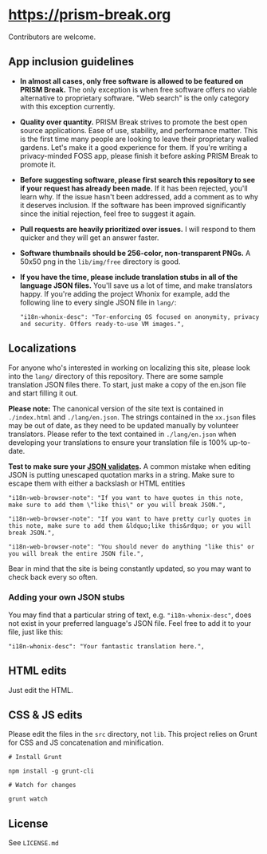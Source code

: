 # https://prism-break.org

Contributors are welcome.

## App inclusion guidelines

* **In almost all cases, only free software is allowed to be featured on PRISM Break.** The only exception is when free software offers no viable alternative to proprietary software. "Web search" is the only category with this exception currently.
* **Quality over quantity.** PRISM Break strives to promote the best open source applications. Ease of use, stability, and performance matter. This is the first time many people are looking to leave their proprietary walled gardens. Let's make it a good experience for them. If you're writing a privacy-minded FOSS app, please finish it before asking PRISM Break to promote it.
* **Before suggesting software, please first search this repository to see if your request has already been made.** If it has been rejected, you'll learn why. If the issue hasn't been addressed, add a comment as to why it deserves inclusion. If the software has been improved significantly since the initial rejection, feel free to suggest it again.
* **Pull requests are heavily prioritized over issues.** I will respond to them quicker and they will get an answer faster.
* **Software thumbnails should be 256-color, non-transparent PNGs.** A 50x50 png in the `lib/img/free` directory is good.
* **If you have the time, please include translation stubs in all of the language JSON files.** You'll save us a lot of time, and make translators happy. If you're adding the project Whonix for example, add the following line to every single JSON file in `lang/`:

    `"i18n-whonix-desc": "Tor-enforcing OS focused on anonymity, privacy and security. Offers ready-to-use VM images.",`

## Localizations

For anyone who's interested in working on localizing this site, please look into the `lang/` directory of this repository. There are some sample translation JSON files there. To start, just make a copy of the en.json file and start filling it out.

**Please note:** The canonical version of the site text is contained in `./index.html` and `./lang/en.json`. The strings contained in the `xx.json` files may be out of date, as they need to be updated manually by volunteer translators. Please refer to the text contained in `./lang/en.json` when developing your translations to ensure your translation file is 100% up-to-date.

**Test to make sure your [JSON validates](http://jsonformatter.curiousconcept.com/).** A common mistake when editing JSON is putting unescaped quotation marks in a string. Make sure to escape them with either a backslash or HTML entities

    "i18n-web-browser-note": "If you want to have quotes in this note, make sure to add them \"like this\" or you will break JSON.",

    "i18n-web-browser-note": "If you want to have pretty curly quotes in this note, make sure to add them &ldquo;like this&rdquo; or you will break JSON.",

    "i18n-web-browser-note": "You should never do anything "like this" or you will break the entire JSON file.",

Bear in mind that the site is being constantly updated, so you may want to check back every so often.

### Adding your own JSON stubs

You may find that a particular string of text, e.g. `"i18n-whonix-desc"`, does not exist in your preferred language's JSON file. Feel free to add it to your file, just like this:

    "i18n-whonix-desc": "Your fantastic translation here.",

## HTML edits

Just edit the HTML.
    
## CSS & JS edits

Please edit the files in the `src` directory, not `lib`. This project relies on Grunt for CSS and JS concatenation and minification. 

    # Install Grunt

    npm install -g grunt-cli

    # Watch for changes

    grunt watch

## License

See `LICENSE.md`
